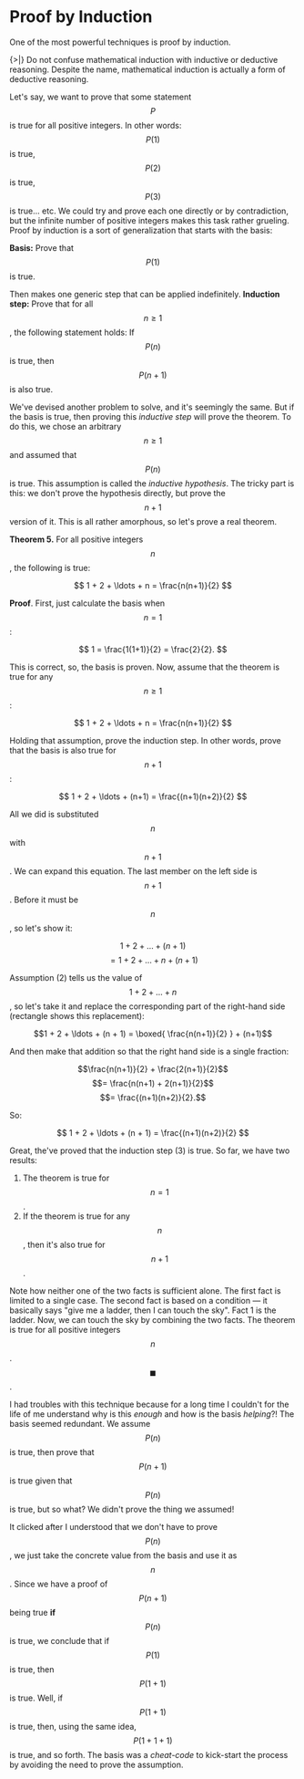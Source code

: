 # Proof by Induction

One of the most powerful techniques is proof by induction. 

{>|} Do not confuse mathematical induction with inductive or deductive reasoning. Despite the name, mathematical induction is actually a form of deductive reasoning.

Let's say, we want to prove that some statement $$P$$ is true for all positive integers. In other words: $$P(1)$$ is true, $$P(2)$$ is true, $$P(3)$$ is true... etc. We could try and prove each one directly or by contradiction, but the infinite number of positive integers makes this task rather grueling. Proof by induction is a sort of generalization that starts with the basis:

**Basis:** Prove that $$P(1)$$ is true.

Then makes one generic step that can be applied indefinitely. **Induction step:** Prove that for all $$n\geq1$$, the following statement holds: If $$P(n)$$ is true, then $$P(n+1)$$ is also true.

We've devised another problem to solve, and it's seemingly the same. But if the basis is true, then proving this _inductive step_ will prove the theorem. To do this, we chose an arbitrary $$n\geq1$$ and assumed that $$P(n)$$ is true. This assumption is called the _inductive hypothesis_. The tricky part is this: we don't prove the hypothesis directly, but prove the $$n+1$$ version of it. This is all rather amorphous, so let's prove a real theorem.

**Theorem 5.** For all positive integers $$n$$,  the following is true:

$$
1 + 2 + \ldots + n = \frac{n(n+1)}{2}
$$

**Proof**. First, just calculate the basis when $$n = 1$$: 

$$
1 = \frac{1(1+1)}{2} = \frac{2}{2}.
$$

This is correct, so, the basis is proven. Now, assume that the theorem is true for any $$n\geq1$$: 

$$
1 + 2 + \ldots + n = \frac{n(n+1)}{2}
$$

Holding that assumption, prove the induction step. In other words, prove that the basis is also true for $$n+1$$: 

$$
1 + 2 + \ldots + (n+1) = \frac{(n+1)(n+2)}{2}
$$

All we did is substituted $$n$$ with $$n+1$$. We can expand this equation. The last member on the left side is $$n+1$$.  Before it must be $$n$$, so let's show it:

$$1 + 2 + \ldots + (n+1)$$
$$= 1 + 2 + \ldots + n + (n+1)$$

Assumption (2) tells us the value of $$1 + 2 + \ldots + n$$,  so let's take it and replace the corresponding part of the right-hand side (rectangle shows this replacement):

$$1 + 2 + \ldots + (n + 1) = \boxed{ \frac{n(n+1)}{2} } + (n+1)$$

And then make that addition so that the right hand side is a single fraction:

$$\frac{n(n+1)}{2} + \frac{2(n+1)}{2}$$
$$= \frac{n(n+1) + 2(n+1)}{2}$$
$$= \frac{(n+1)(n+2)}{2}.$$

So:

$$
1 + 2 + \ldots + (n + 1) = \frac{(n+1)(n+2)}{2}
$$

Great, the've proved that the induction step (3) is true. So far, we have two results:

1. The theorem is true for $$n=1$$. 
2. If the theorem is true for any $$n$$,  then it's also true for $$n+1$$. 

Note how neither one of the two facts is sufficient alone. The first fact is limited to a single case. The second fact is based on a condition — it basically says "give me a ladder, then I can touch the sky". Fact 1 is the ladder. Now, we can touch the sky by combining the two facts. The theorem is true for all positive integers $$n$$.  $$\blacksquare$$.

I had troubles with this technique because for a long time I couldn't for the life of me understand why is this _enough_ and how is the basis _helping_?! The basis seemed redundant. We assume $$P(n)$$ is true, then prove that $$P(n+1)$$ is true given that $$P(n)$$ is true, but so what? We didn't prove the thing we assumed!

It clicked after I understood that we don't have to prove $$P(n)$$,  we just take the concrete value from the basis and use it as $$n$$.  Since we have a proof of $$P(n+1)$$ being true **if** $$P(n)$$ is true, we conclude that if $$P(1)$$ is true, then $$P(1+1)$$ is true. Well, if $$P(1+1)$$ is true, then, using the same idea, $$P(1+1+1)$$ is true, and so forth. The basis was a _cheat-code_ to kick-start the process by avoiding the need to prove the assumption.